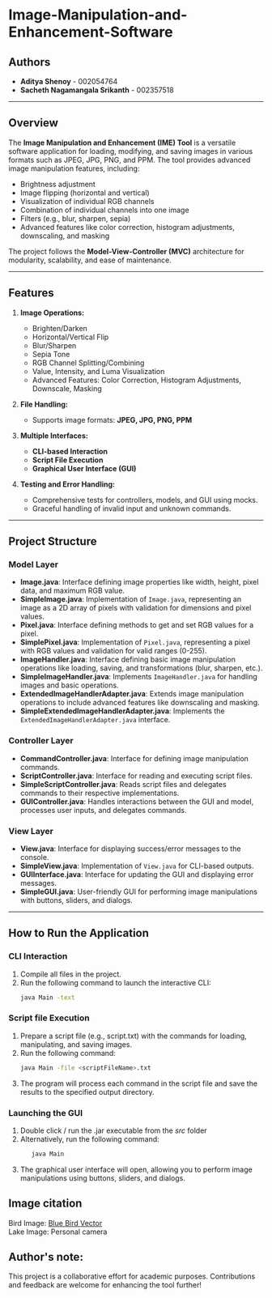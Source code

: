 # Image-Manipulation-and-Enhancement-Software

## Authors
- **Aditya Shenoy** - 002054764  
- **Sacheth Nagamangala Srikanth** - 002357518  

---

## Overview
The **Image Manipulation and Enhancement (IME) Tool** is a versatile software application for loading, modifying, and saving images in various formats such as JPEG, JPG, PNG, and PPM. The tool provides advanced image manipulation features, including:

- Brightness adjustment
- Image flipping (horizontal and vertical)
- Visualization of individual RGB channels
- Combination of individual channels into one image
- Filters (e.g., blur, sharpen, sepia)
- Advanced features like color correction, histogram adjustments, downscaling, and masking

The project follows the **Model-View-Controller (MVC)** architecture for modularity, scalability, and ease of maintenance.

---

## Features
1. **Image Operations:**
   - Brighten/Darken
   - Horizontal/Vertical Flip
   - Blur/Sharpen
   - Sepia Tone
   - RGB Channel Splitting/Combining
   - Value, Intensity, and Luma Visualization
   - Advanced Features: Color Correction, Histogram Adjustments, Downscale, Masking

2. **File Handling:**
   - Supports image formats: **JPEG, JPG, PNG, PPM**

3. **Multiple Interfaces:**
   - **CLI-based Interaction**
   - **Script File Execution**
   - **Graphical User Interface (GUI)**

4. **Testing and Error Handling:**
   - Comprehensive tests for controllers, models, and GUI using mocks.
   - Graceful handling of invalid input and unknown commands.

---

## Project Structure

### Model Layer
- **Image.java**: Interface defining image properties like width, height, pixel data, and maximum RGB value.
- **SimpleImage.java**: Implementation of `Image.java`, representing an image as a 2D array of pixels with validation for dimensions and pixel values.
- **Pixel.java**: Interface defining methods to get and set RGB values for a pixel.
- **SimplePixel.java**: Implementation of `Pixel.java`, representing a pixel with RGB values and validation for valid ranges (0-255).
- **ImageHandler.java**: Interface defining basic image manipulation operations like loading, saving, and transformations (blur, sharpen, etc.).
- **SimpleImageHandler.java**: Implements `ImageHandler.java` for handling images and basic operations.
- **ExtendedImageHandlerAdapter.java**: Extends image manipulation operations to include advanced features like downscaling and masking.
- **SimpleExtendedImageHandlerAdapter.java**: Implements the `ExtendedImageHandlerAdapter.java` interface.

### Controller Layer
- **CommandController.java**: Interface for defining image manipulation commands.
- **ScriptController.java**: Interface for reading and executing script files.
- **SimpleScriptController.java**: Reads script files and delegates commands to their respective implementations.
- **GUIController.java**: Handles interactions between the GUI and model, processes user inputs, and delegates commands.

### View Layer
- **View.java**: Interface for displaying success/error messages to the console.
- **SimpleView.java**: Implementation of `View.java` for CLI-based outputs.
- **GUIInterface.java**: Interface for updating the GUI and displaying error messages.
- **SimpleGUI.java**: User-friendly GUI for performing image manipulations with buttons, sliders, and dialogs.

---

## How to Run the Application

### CLI Interaction
1. Compile all files in the project.
2. Run the following command to launch the interactive CLI:
   ```bash
   java Main -text

### Script file Execution
1. Prepare a script file (e.g., script.txt) with the commands for loading, manipulating, and saving images.
2. Run the following command:
   ```bash
   java Main -file <scriptFileName>.txt
3. The program will process each command in the script file and save the results to the specified output directory.

### Launching the GUI
1. Double click / run the .jar executable from the _src_ folder
2. Alternatively, run the following command:
   ```bash
      java Main
3. The graphical user interface will open, allowing you to perform image manipulations using buttons, sliders, and dialogs.

## Image citation

Bird Image: [Blue Bird Vector](https://pngtree.com/freepng/blue-bird-vector-or-color-illustration_5266726.html) <br/>
Lake Image: Personal camera

## Author's note:

This project is a collaborative effort for academic purposes. Contributions and feedback are welcome for enhancing the tool further!



